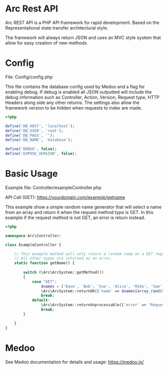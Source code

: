 # Arc Rest API
Arc REST API is a PHP API framework for rapid development.
Based on the Representational state transfer architectural style.

The framework will always return JSON and uses an MVC style system that allow for easy creation of new methods.

# Config
File: Config/config.php

This file contains the database config used by Medoo and a flag for enabling debug. If debug is enabled all JSON outputted will include the debug information such as Controller, Action, Version, Request type, HTTP Headers along side any other returns.
The settings also allow the framework version to be hidden when requests to index are made.

```php
<?php

define('DB_HOST', 'localhost');
define('DB_USER', 'root');
define('DB_PASS', '');
define('DB_NAME', 'database');

define('DEBUG', false);
define('EXPOSE_VERSION', false);
```

# Basic Usage
Example file: Controller/exampleController.php

API Call (GET): https://yourdomain.com/example/getname 

This example show a simple random name generator that will select a name from an array and return it when the request method type is GET.
In this example if the request method is not GET, an error is return instead.

```php
<?php

namespace Arc\Controller;

class ExampleController {

    // This example method will only return a random name on a GET request.
    // All other types are returned as an error.
    static function getName() {
        
        switch (\Arc\ArcSystem::getMethod())
        {
            case "GET":
                $names = ['Dave', 'Bob', 'Sue', 'Alice', 'Mike', 'Sam', 'Lizz', 'Tony'];
                \Arc\ArcSystem::returnOK(['name' => $names[array_rand($names, 1)]]);
                break;
            default:
                \Arc\ArcSystem::returnUnprocessable(['error' => 'Request type not supported.']);
                break;
        }

    }
}
```

# Medoo
See Medoo documentation for details and usage: https://medoo.in/
